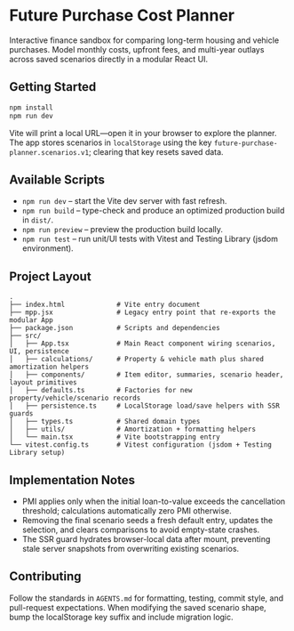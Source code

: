 # Future Purchase Cost Planner

Interactive finance sandbox for comparing long-term housing and vehicle purchases. Model monthly costs, upfront fees, and multi-year outlays across saved scenarios directly in a modular React UI.

## Getting Started

```bash
npm install
npm run dev
```

Vite will print a local URL—open it in your browser to explore the planner. The app stores scenarios in `localStorage` using the key `future-purchase-planner.scenarios.v1`; clearing that key resets saved data.

## Available Scripts

- `npm run dev` – start the Vite dev server with fast refresh.
- `npm run build` – type-check and produce an optimized production build in `dist/`.
- `npm run preview` – preview the production build locally.
- `npm run test` – run unit/UI tests with Vitest and Testing Library (jsdom environment).

## Project Layout

```
.
├── index.html             # Vite entry document
├── mpp.jsx                # Legacy entry point that re-exports the modular App
├── package.json           # Scripts and dependencies
├── src/
│   ├── App.tsx            # Main React component wiring scenarios, UI, persistence
│   ├── calculations/      # Property & vehicle math plus shared amortization helpers
│   ├── components/        # Item editor, summaries, scenario header, layout primitives
│   ├── defaults.ts        # Factories for new property/vehicle/scenario records
│   ├── persistence.ts     # LocalStorage load/save helpers with SSR guards
│   ├── types.ts           # Shared domain types
│   ├── utils/             # Amortization + formatting helpers
│   └── main.tsx           # Vite bootstrapping entry
└── vitest.config.ts       # Vitest configuration (jsdom + Testing Library setup)
```

## Implementation Notes

- PMI applies only when the initial loan-to-value exceeds the cancellation threshold; calculations automatically zero PMI otherwise.
- Removing the final scenario seeds a fresh default entry, updates the selection, and clears comparisons to avoid empty-state crashes.
- The SSR guard hydrates browser-local data after mount, preventing stale server snapshots from overwriting existing scenarios.

## Contributing

Follow the standards in `AGENTS.md` for formatting, testing, commit style, and pull-request expectations. When modifying the saved scenario shape, bump the localStorage key suffix and include migration logic.
